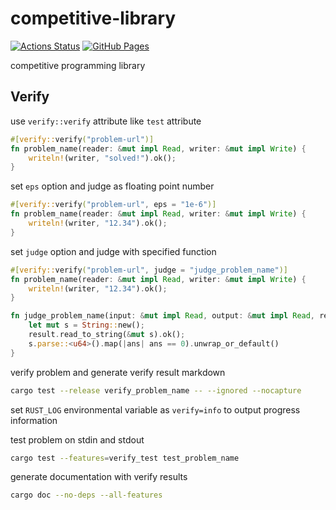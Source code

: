 # competitive-library

[![Actions Status](https://github.com/to-omer/competitive-library/workflows/verify/badge.svg)](https://github.com/to-omer/competitive-library/actions)
[![GitHub Pages](https://img.shields.io/static/v1?label=GitHub+Pages&message=+&color=brightgreen&logo=github)](https://to-omer.github.io/competitive-library/)

competitive programming library

## Verify
use `verify::verify` attribute like `test` attribute
```rust
#[verify::verify("problem-url")]
fn problem_name(reader: &mut impl Read, writer: &mut impl Write) {
    writeln!(writer, "solved!").ok();
}
```

set `eps` option and judge as floating point number
```rust
#[verify::verify("problem-url", eps = "1e-6")]
fn problem_name(reader: &mut impl Read, writer: &mut impl Write) {
    writeln!(writer, "12.34").ok();
}
```

set `judge` option and judge with specified function
```rust
#[verify::verify("problem-url", judge = "judge_problem_name")]
fn problem_name(reader: &mut impl Read, writer: &mut impl Write) {
    writeln!(writer, "12.34").ok();
}

fn judge_problem_name(input: &mut impl Read, output: &mut impl Read, result: &mut impl Read) -> bool {
    let mut s = String::new();
    result.read_to_string(&mut s).ok();
    s.parse::<u64>().map(|ans| ans == 0).unwrap_or_default()
}
```

verify problem and generate verify result markdown
```sh
cargo test --release verify_problem_name -- --ignored --nocapture
```

set `RUST_LOG` environmental variable as `verify=info` to output progress information

test problem on stdin and stdout
```sh
cargo test --features=verify_test test_problem_name
```

generate documentation with verify results
```sh
cargo doc --no-deps --all-features
```
